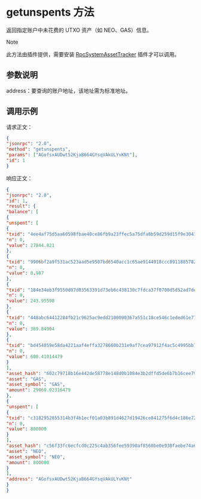 # getunspents 方法

返回指定账户中未花费的 UTXO 资产（如 NEO、GAS）信息。

> [!Note]
>
> 此方法由插件提供，需要安装 [RpcSystemAssetTracker](https://github.com/neo-project/neo-plugins/releases) 插件才可以调用。

## 参数说明

address：要查询的账户地址，该地址需为标准地址。

## 调用示例

请求正文：

```json
{
"jsonrpc": "2.0",
"method": "getunspents",
"params": ["AGofsxAUDwt52KjaB664GYsqVAkULYvKNt"],
"id": 1
}
```

响应正文：

```json
{
"jsonrpc": "2.0",
"id": 1,
"result": {
"balance": [
{
"unspent": [
{
"txid": "4ee4af75d5aa60598fbae40ce86fb9a23ffec5a75dfa8b59d259d15f9e304319",
"n": 0,
"value": 27844.821
},
{
"txid": "9906bf2a9f531ac523aad5e9507bd6540acc1c65ae9144918ccc891188578253",
"n": 0,
"value": 0.987
},
{
"txid": "184e34eb3f9550d07d03563391d73eb6c438130c7fdca37f0700d5d52ad7deb1",
"n": 0,
"value": 243.95598
},
{
"txid": "448abc64412284fb21c9625ac9edd2100090367a551c18ce546c1eded61e77c3",
"n": 0,
"value": 369.84904
},
{
"txid": "bd454059e58da4221aaf4effa3278660b231e9af7cea97912f4ac5c4995bb7e4",
"n": 0,
"value": 600.41014479
}
],
"asset_hash": "602c79718b16e442de58778e148d0b1084e3b2dffd5de6b7b16cee7969282de7",
"asset": "GAS",
"asset_symbol": "GAS",
"amount": 29060.02316479
},
{
"unspent": [
{
"txid": "c3182952855314b3f4b1ecf01a03b891d4627d19426ce841275f6d4c186e729a",
"n": 0,
"value": 800000
}
],
"asset_hash": "c56f33fc6ecfcd0c225c4ab356fee59390af8560be0e930faebe74a6daff7c9b",
"asset": "NEO",
"asset_symbol": "NEO",
"amount": 800000
}
],
"address": "AGofsxAUDwt52KjaB664GYsqVAkULYvKNt"
}
}
```



